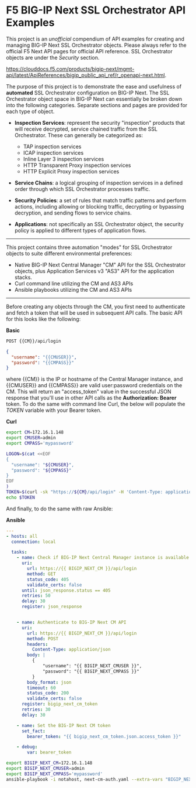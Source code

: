 # F5 BIG-IP Next SSL Orchestrator API Examples

This project is an *unofficial* compendium of API examples for creating and managing BIG-IP Next SSL Orchestrator objects. Please always refer to the official F5 Next API pages for official API reference. SSL Orchestrator objects are under the *Security* section. 

https://clouddocs.f5.com/products/bigip-next/mgmt-api/latest/ApiReferences/bigip_public_api_ref/r_openapi-next.html.

The purpose of this project is to demonstrate the ease and usefulness of **automated** SSL Orchestrator configuration on BIG-IP Next. The SSL Orchestrator object space in BIG-IP Next can essentially be broken down into the following categories. Separate sections and pages are provided for each type of object.

* **Inspection Services**: represent the security "inspection" products that will receive decrypted, service chained traffic from the SSL Orchestrator. These can generally be categorized as:
  * TAP inspection services
  * ICAP inspection services
  * Inline Layer 3 inspection services
  * HTTP Transparent Proxy inspection services
  * HTTP Explicit Proxy inspection services

* **Service Chains**: a logical grouping of inspection services in a defined order through which SSL Orchestrator processes traffic.

* **Security Policies**: a set of rules that match traffic patterns and perform actions, including allowing or blocking traffic, decrypting or bypassing decryption, and sending flows to service chains.

* **Applications**: not specifically an SSL Orchestrator object, the security policy is applied to different types of application flows.
  
----

This project contains three automation "modes" for SSL Orchestrator objects to suite different environmental preferences:

* Native BIG-IP Next Central Manager "CM" API for the SSL Orchestrator objects, plus Application Services v3 "AS3" API for the application stacks.
* Curl command line utilizing the CM and AS3 APIs
* Ansible playbooks utilizing the CM and AS3 APIs

----

Before creating any objects through the CM, you first need to authenticate and fetch a token that will be used in subsequent API calls. The basic API for this looks like the following:

**Basic**
```bash
POST {{CM}}/api/login
```
```json
{
  "username": "{{CMUSER}}",
  "password": "{{CMPASS}}"
}
```
where {{CM}} is the IP or hostname of the Central Manager instance, and {{CMUSER}} and {{CMPASS}} are valid user:password credentials on the CM. This will return an "access_token" value in the successful JSON response that you'll use in other API calls as the **Authorization: Bearer** token. To do the same with command line Curl, the below will populate the *TOKEN* variable with your Bearer token.

**Curl**
```bash
export CM=172.16.1.148
export CMUSER=admin
export CMPASS='mypassword'

LOGON=$(cat <<EOF
{
  "username": "${CMUSER}",
  "password": "${CMPASS}"
}
EOF
)
TOKEN=$(curl -sk "https://${CM}/api/login" -H 'Content-Type: application/json' -d "${LOGON}" | jq -r '.access_token')
echo $TOKEN
```
And finally, to do the same with raw Ansible:

**Ansible**
```yaml
---
- hosts: all
  connection: local

  tasks:
    - name: Check if BIG-IP Next Central Manager instance is available (HTTPS responding 405 on /api/login)
      uri:
        url: https://{{ BIGIP_NEXT_CM }}/api/login
        method: GET
        status_code: 405
        validate_certs: false
      until: json_response.status == 405
      retries: 50
      delay: 30
      register: json_response


    - name: Authenticate to BIG-IP Next CM API
      uri:
        url: https://{{ BIGIP_NEXT_CM }}/api/login
        method: POST
        headers:
          Content-Type: application/json
        body: |
          {
              "username": "{{ BIGIP_NEXT_CMUSER }}",
              "password": "{{ BIGIP_NEXT_CMPASS }}"
          }
        body_format: json
        timeout: 60
        status_code: 200
        validate_certs: false
      register: bigip_next_cm_token
      retries: 30
      delay: 30

    - name: Set the BIG-IP Next CM token
      set_fact:
        bearer_token: "{{ bigip_next_cm_token.json.access_token }}"

    - debug:
        var: bearer_token
```
```bash
export BIGIP_NEXT_CM=172.16.1.148
export BIGIP_NEXT_CMUSER=admin
export BIGIP_NEXT_CMPASS='mypassword'
ansible-playbook -i notahost, next-cm-auth.yaml --extra-vars "BIGIP_NEXT_CM=${BIGIP_NEXT_CM} BIGIP_NEXT_CMUSER=${BIGIP_NEXT_CMUSER} BIGIP_NEXT_CMPASS=${BIGIP_NEXT_CMPASS}"
```



[//]: # (Markdown Editor: https://www.tablesgenerator.com/markdown_tables)
